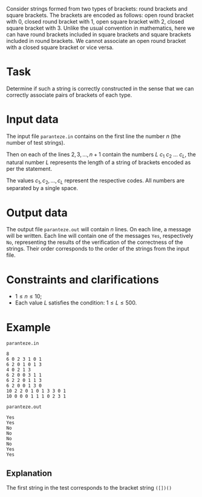 Consider strings formed from two types of brackets: round brackets and square brackets. The brackets are encoded as follows: open round bracket with $0$, closed round bracket with $1$, open square bracket with $2$, closed square bracket with $3$. Unlike the usual convention in mathematics, here we can have round brackets included in square brackets and square brackets included in round brackets. We cannot associate an open round bracket with a closed square bracket or vice versa.

# Task

Determine if such a string is correctly constructed in the sense that we can correctly associate pairs of brackets of each type.

# Input data

The input file `paranteze.in` contains on the first line the number $n$ (the number of test strings).

Then on each of the lines $2, 3, \ldots, n+1$ contain the numbers $L\ c_1\ c_2\ \ldots\ c_L$, the natural number $L$ represents the length of a string of brackets encoded as per the statement.

The values $c_1, c_2, \ldots, c_L$ represent the respective codes. All numbers are separated by a single space.

# Output data

The output file `paranteze.out` will contain $n$ lines. On each line, a message will be written. Each line will contain one of the messages `Yes`, respectively `No`, representing the results of the verification of the correctness of the strings. Their order corresponds to the order of the strings from the input file.

# Constraints and clarifications

* $1 \leq n \leq 10$;
* Each value $L$ satisfies the condition: $1 \leq L \leq 500$.

# Example

`paranteze.in`
```
8
6 0 2 3 1 0 1
6 2 0 1 0 1 3
4 0 2 1 3
6 2 0 0 3 1 1
6 2 2 0 1 1 3
6 2 0 0 1 3 0
10 2 2 0 1 0 1 3 3 0 1
10 0 0 0 1 1 1 0 2 3 1
```

`paranteze.out`
```
Yes
Yes
No
No
No
No
Yes
Yes
```

## Explanation

The first string in the test corresponds to the bracket string `([])()`